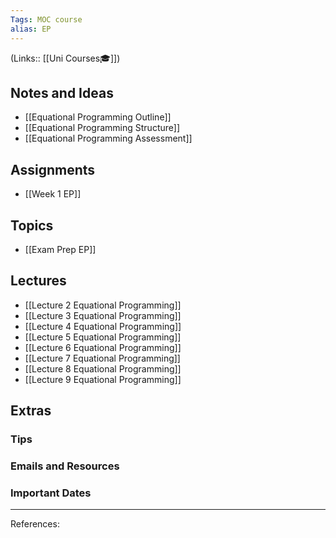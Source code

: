 ```yaml
---
Tags: MOC course
alias: EP
---
```

(Links:: [[Uni Courses🎓]])
## Notes and Ideas
- [[Equational Programming Outline]]
- [[Equational Programming Structure]]
- [[Equational Programming Assessment]]
## Assignments
- [[Week 1 EP]]
## Topics
- [[Exam Prep EP]]
## Lectures
- [[Lecture 2 Equational Programming]]
- [[Lecture 3 Equational Programming]]
- [[Lecture 4 Equational Programming]]
- [[Lecture 5 Equational Programming]]
- [[Lecture 6 Equational Programming]]
- [[Lecture 7 Equational Programming]]
- [[Lecture 8 Equational Programming]]
- [[Lecture 9 Equational Programming]]
## Extras
### Tips
### Emails and Resources
### Important Dates
___
References:
